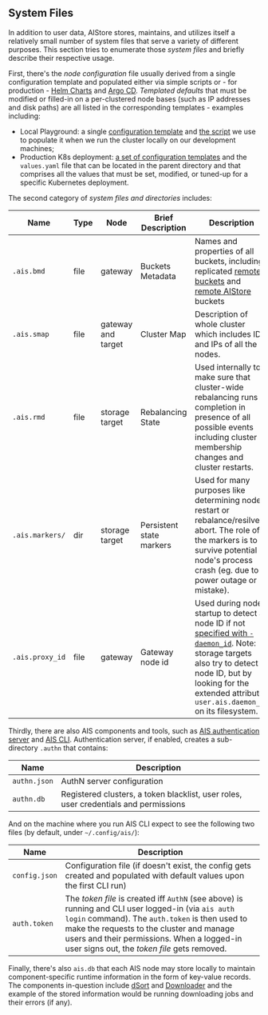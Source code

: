 ## System Files

In addition to user data, AIStore stores, maintains, and utilizes itself a relatively small number of system files that serve a variety of different purposes.
This section tries to enumerate those *system files* and briefly describe their respective usage.

First, there's the *node configuration* file usually derived from a single configuration template and populated either via simple scripts or - for production - [Helm Charts](https://helm.sh) and [Argo CD](https://argoproj.github.io/argo-cd).
*Templated defaults* that must be modified or filled-in on a per-clustered node bases (such as IP addresses and disk paths) are all listed in the corresponding templates - examples including:

* Local Playground: a single [configuration template](/deploy/dev/local/aisnode_config.sh) and [the script](/deploy/dev/local/deploy.sh) we use to populate it when we run the cluster locally on our development machines;
* Production K8s deployment: [a set of configuration templates](https://github.com/NVIDIA/ais-k8s/tree/master/helm/ais/charts/templates) and the `values.yaml` file that can be located in the parent directory and that comprises all the values that must be set, modified, or tuned-up for a specific Kubernetes deployment.

The second category of *system files and directories* includes:

| Name | Type | Node | Brief Description | Description |
| ---- | ---- | ---- | ----------------- | ----------- |
| `.ais.bmd` | file | gateway | Buckets Metadata | Names and properties of all buckets, including replicated [remote buckets](providers.md#cloud-object-storage) and [remote AIStore](providers.md#remote-ais-cluster) buckets |
| `.ais.smap` | file | gateway and target | Cluster Map | Description of whole cluster which includes IDs and IPs of all the nodes. |
| `.ais.rmd` | file | storage target | Rebalancing State | Used internally to make sure that cluster-wide rebalancing runs to completion in presence of all possible events including cluster membership changes and cluster restarts. |
| `.ais.markers/` | dir | storage target | Persistent state markers | Used for many purposes like determining node restart or rebalance/resilver abort. The role of the markers is to survive potential node's process crash (eg. due to power outage or mistake). |
| `.ais.proxy_id` | file | gateway | Gateway node id | Used during node startup to detect a node ID if not [specified with `-daemon_id`](/docs/command_line.md). Note: storage targets also try to detect a node ID, but by looking for the extended attribute `user.ais.daemon_id` on its filesystem. |

Thirdly, there are also AIS components and tools, such as [AIS authentication server](https://github.com/NVIDIA/aistore/tree/master/cmd/authn) and [AIS CLI](https://github.com/NVIDIA/aistore/tree/master/cmd/cli). Authentication server, if enabled, creates a sub-directory `.authn` that contains:

| Name | Description |
| --- | --- |
| `authn.json` | AuthN server configuration |
| `authn.db` | Registered clusters, a token blacklist, user roles, user credentials and permissions |

And on the machine where you run AIS CLI expect to see the following two files (by default, under  `~/.config/ais/`):

| Name | Description |
| --- | --- |
| `config.json` | Configuration file (if doesn't exist, the config gets created and populated with default values upon the first CLI run) |
| `auth.token` | The *token file* is created iff `AuthN` (see above) is running and CLI user logged-in (via `ais auth login` command). The `auth.token` is then used to make the requests to the cluster and manage users and their permissions. When a logged-in user signs out, the *token file* gets removed. |

Finally, there's also `ais.db` that each AIS node may store locally to maintain component-specific runtime information in the form of key-value records. The components in-question include [dSort](https://github.com/NVIDIA/aistore/tree/master/dsort) and [Downloader](https://github.com/NVIDIA/aistore/tree/master/downloader) and the example of the stored information would be running downloading jobs and their errors (if any).

